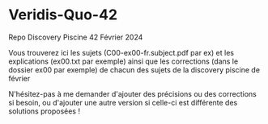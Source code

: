 # Veridis-Quo-42
 Repo Discovery Piscine 42 Février 2024

Vous trouverez ici les sujets (C00-ex00-fr.subject.pdf par ex) et les explications (ex00.txt par exemple) ainsi que les corrections (dans le dossier ex00 par exemple) de chacun des sujets de la discovery piscine de février

N'hésitez-pas à me demander d'ajouter des précisions ou des corrections si besoin, ou d'ajouter une autre version si celle-ci est différente des solutions proposées !